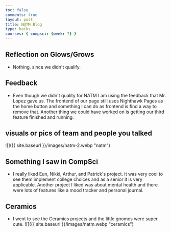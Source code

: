 ```yaml
---
toc: false
comments: true
layout: post
title: N@TM Blog
type: hacks
courses: { compsci: {week: 7} }
---
```


## Reflection on Glows/Grows
- Nothing, since we didn't qualify. 

## Feedback
- Even though we didn't quality for NATM I am using the feedback that Mr. Lopez gave us. The frontend of our page still uses Nighthawk Pages as the home button and something I can do as frontend is find a way to remove that. Another thing we could have worked on is getting our third feature finished and running. 

## visuals or pics of team and people you talked
![]({{ site.baseurl }}/images/natm-2.webp "natm")

## Something I saw in CompSci 
- I really liked Eun, Nikki, Arthur, and Patrick's project. It was very cool to see them implement college choices and as a senior it is very applicable. Another project I liked was about mental health and there were lots of features like a mood tracker and personal journal. 

## Ceramics
- I went to see the Ceramics projects and the little gnomes were super cute. 
![]({{ site.baseurl }}/images/natm.webp "ceramics")
